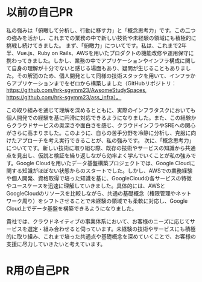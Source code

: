 # 以前の自己PR

私の強みは「俯瞰して分析し、行動に移す力」と「概念思考力」です。この二つの強みを活かし、これまでの業務の中で新しい技術や未経験の領域にも積極的に挑戦し続けてきました。
まず、「俯瞰力」についてです。私は、これまで2年半、Vue.js、Ruby on Rails、AWSを用いたプロダクトの機能改修や運用保守に携わってきました。しかし、業務の中でアプリケーションやインフラ構成に関して自身の理解が十分でないと感じる場面もあり、疑問が生じることもありました。その解消のため、個人開発として同様の技術スタックを用いて、インフラからアプリケーションまでをゼロから構築しました（GitHubリポジトリ：https://github.com/hrk-sgymm23/AwsomeStudySpaces, https://github.com/hrk-sgymm23/ass_infra）。


この取り組みを通じて理解を深めるとともに、実際のインフラタスクにおいても個人開発での経験を基に円滑に対応できるようになりました。また、この経験からクラウドサービスの奥深さや面白さを感じ、クラウドインフラやSREへの関心がさらに高まりました。このように、自らの苦手分野を冷静に分析し、克服に向けたアプローチを考え実行できることが、私の強みです。
次に、「概念思考力」についてです。新しい技術に取り組む際、既存の技術やサービスの知識から共通点を見出し、仮説と検証を繰り返しながら効率よく学んでいくことが私の強みです。Google Cloudを用いたデータ基盤構築プロジェクトでは、Google Cloudに関する知識がほぼない状態からのスタートでした。しかし、AWSでの業務経験や個人開発、資格取得で培った知識を基に、GoogleCloudの各サービスの特徴やユースケースを迅速に理解していきました。具体的には、AWSとGoogleCloudのリソースを比較しながら、共通の基礎概念（権限管理やネットワーク周り）をシフトさせることで未経験の領域でも柔軟に対応し、Google Cloud上でデータ基盤を構築できるようになりました。


貴社では、クラウドネイティブの事業体系において、お客様のニーズに応じてサービスを選定・組み合わせると伺っています。未経験の技術やサービスにも積極的に取り組み、これまで培った共通点や基礎概念を深めていくことで、お客様の支援に尽力していきたいと考えています。


# R用の自己PR
